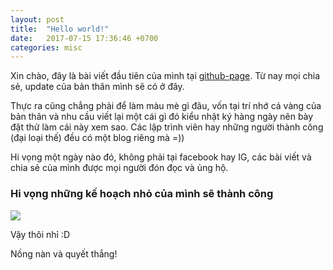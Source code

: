 ```yaml
---
layout: post
title:  "Hello world!"
date:   2017-07-15 17:36:46 +0700
categories: misc
---
```

Xin chào, đây là bài viết đầu tiên của mình tại [github-page](qmau94). Từ nay mọi chia sẻ, update của bản thân mình sẽ có ở đây.

Thực ra cũng chẳng phải để làm màu mè gì đâu, vốn tại trí nhớ cá vàng của bản thân và nhu cầu viết lại một cái gì đó kiểu nhật ký hàng ngày nên bày đặt thử làm cái này xem sao. Các lập trình viên hay những người thành công (đại loại thế) đều có một blog riêng mà =))

Hi vọng một ngày nào đó, không phải tại facebook hay IG, các bài viết và chia sẻ của mình được mọi người đón đọc và ủng hộ.

### Hi vọng những kế hoạch nhỏ của mình sẽ thành công

![](https://scontent.fhan5-1.fna.fbcdn.net/v/t1.0-9/19989222_10211898451770959_5204520156642433996_n.jpg?oh=ace8130724637ab5f970b026db5765b4&oe=5A09AAD8)

Vậy thôi nhỉ :D

Nồng nàn và quyết thắng!

[qmau94]: https://qmau94.github.io
